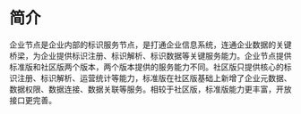 # 简介

企业节点是企业内部的标识服务节点，是打通企业信息系统，连通企业数据的关键桥梁，为企业提供标识注册、标识解析、标识数据等关键服务能力。企业节点提供标准版和社区版两个版本，两个版本提供的服务能力不同。社区版只提供核心的标识注册、标识解析、运营统计等能力，标准版在社区版基础上新增了企业元数据、数据权限、数据连接、数据关联等服务。相较于社区版，标准版能力更丰富，开放接口更完善。